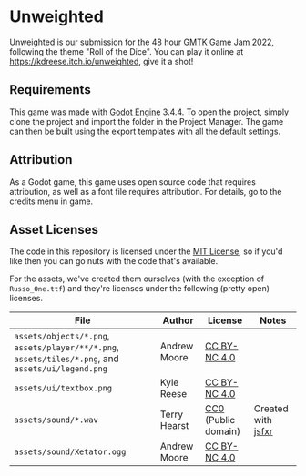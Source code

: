 # Unweighted

Unweighted is our submission for the 48 hour [GMTK Game Jam 2022](https://itch.io/jam/gmtk-jam-2022), following the theme "Roll of the Dice". You can play it online at https://kdreese.itch.io/unweighted, give it a shot!

## Requirements

This game was made with [Godot Engine](https://godotengine.org/) 3.4.4. To open the project, simply clone the project and import the folder in the Project Manager. The game can then be built using the export templates with all the default settings.

## Attribution

As a Godot game, this game uses open source code that requires attribution, as well as a font file requires attribution. For details, go to the credits menu in game.

## Asset Licenses

The code in this repository is licensed under the [MIT License](LICENSE), so if you'd like then you can go nuts with the code that's available.

For the assets, we've created them ourselves (with the exception of `Russo_One.ttf`) and they're licenses under the following (pretty open) licenses.

File | Author | License | Notes
--- | --- | --- | ---
`assets/objects/*.png`, `assets/player/**/*.png`, `assets/tiles/*.png`, and `assets/ui/legend.png` | Andrew Moore | [CC BY-NC 4.0] |
`assets/ui/textbox.png` | Kyle Reese | [CC BY-NC 4.0] |
`assets/sound/*.wav` | Terry Hearst | [CC0] (Public domain) | Created with [jsfxr](https://sfxr.me/)
`assets/sound/Xetator.ogg` | Andrew Moore | [CC BY-NC 4.0] |

[CC0]: https://creativecommons.org/share-your-work/public-domain/cc0/
[CC BY-NC 4.0]: https://creativecommons.org/licenses/by-nc/4.0/
